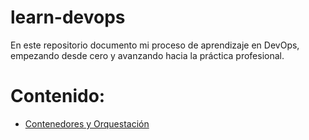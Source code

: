 # learn-devops
En este repositorio documento mi proceso de aprendizaje en DevOps, empezando desde cero y avanzando hacia la práctica profesional.

# Contenido:

- [Contenedores y Orquestación](/containers_and_orchestration/README.md)